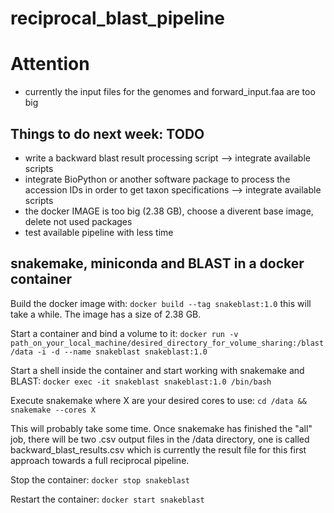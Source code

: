 # reciprocal_blast_pipeline

# Attention
- currently the input files for the genomes and forward_input.faa are too big 

## Things to do next week: TODO
- write a backward blast result processing script --> integrate available scripts
- integrate BioPython or another software package to process the accession IDs in order to get taxon specifications --> integrate available scripts
- the docker IMAGE is too big (2.38 GB), choose a diverent base image, delete not used packages
- test available pipeline with less time

## snakemake, miniconda and BLAST in a docker container
Build the docker image with:
`docker build --tag snakeblast:1.0` this will take a while. The image has a size of 2.38 GB. 

Start a container and bind a volume to it:
`docker run -v path_on_your_local_machine/desired_directory_for_volume_sharing:/blast/data -i -d --name snakeblast snakeblast:1.0`

Start a shell inside the container and start working with snakemake and BLAST:
`docker exec -it snakeblast snakeblast:1.0 /bin/bash`

Execute snakemake where X are your desired cores to use:
`cd /data && snakemake --cores X `

This will probably take some time. Once snakemake has finished the "all" job, there will be two .csv output files in the /data directory, one is called backward_blast_results.csv which is currently the result file for this first approach towards a full reciprocal pipeline. 

Stop the container:
`docker stop snakeblast`

Restart the container:
`docker start snakeblast`